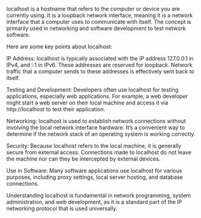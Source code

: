 localhost is a hostname that refers to the computer or device you are currently using. It is a loopback network interface, meaning it is a network interface that a computer uses to communicate with itself. The concept is primarily used in networking and software development to test network software.

Here are some key points about localhost:

IP Address: localhost is typically associated with the IP address 127.0.0.1 in IPv4, and ::1 in IPv6. These addresses are reserved for loopback. Network traffic that a computer sends to these addresses is effectively sent back to itself.

Testing and Development: Developers often use localhost for testing applications, especially web applications. For example, a web developer might start a web server on their local machine and access it via http://localhost to test their application.

Networking: localhost is used to establish network connections without involving the local network interface hardware. It’s a convenient way to determine if the network stack of an operating system is working correctly.

Security: Because localhost refers to the local machine, it is generally secure from external access. Connections made to localhost do not leave the machine nor can they be intercepted by external devices.

Use in Software: Many software applications use localhost for various purposes, including proxy settings, local server hosting, and database connections.

Understanding localhost is fundamental in network programming, system administration, and web development, as it is a standard part of the IP networking protocol that is used universally.

